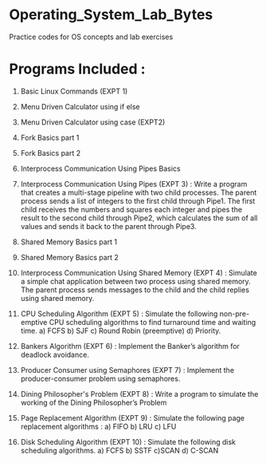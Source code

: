 # Operating_System_Lab_Bytes
Practice codes for OS concepts and lab exercises

# Programs Included :
1. Basic Linux Commands (EXPT 1)
   
2. Menu Driven Calculator using if else
   
3. Menu Driven Calculator using case (EXPT2)
   
4. Fork Basics part 1
   
5. Fork Basics part 2

6. Interprocess Communication Using Pipes Basics

7. Interprocess Communication Using Pipes (EXPT 3) : Write a program that creates a multi-stage pipeline with two child processes. The parent process sends a list of integers to the first child through Pipe1. The first child receives the numbers and squares each integer and pipes the result to the second child through Pipe2, which calculates the sum of all values and sends it back to the parent through Pipe3.

8. Shared Memory Basics part 1

9. Shared Memory Basics part 2

10. Interprocess Communication Using Shared Memory (EXPT 4) : Simulate a simple chat application between two process using shared memory. The parent process sends messages to the child and the child replies using shared memory.

11. CPU Scheduling Algorithm (EXPT 5) : Simulate the following non-pre-emptive CPU scheduling algorithms to find turnaround time and waiting time. a) FCFS b) SJF c) Round Robin (preemptive) d) Priority.

12. Bankers Algorithm (EXPT 6) : Implement the Banker’s algorithm for deadlock avoidance.

13. Producer Consumer using Semaphores (EXPT 7) : Implement the producer-consumer problem using semaphores.

14. Dining Philosopher's Problem (EXPT 8) : Write a program to simulate the working of the Dining Philosopher’s Problem

15. Page Replacement Algorithm (EXPT 9) : Simulate the following page replacement algorithms : a) FIFO b) LRU c) LFU

16. Disk Scheduling Algorithm (EXPT 10) : Simulate the following disk scheduling algorithms. a) FCFS b) SSTF c)SCAN d) C-SCAN
